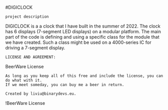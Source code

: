 #DIGICLOCK

``project description``

DIGICLOCK is a a clock that I have built in the summer of 2022.
The clock has 6 displays (7-segment LED displays) on a modular platform.
The main part of the code is defining and using a specific class 
for the module that we have created.
Such a class might be used on a 4000-series IC for driving a 7-segment display.


``LICENSE AND AGREEMENT:``

  BeerWare License
  
    As long as you keep all of this free and include the license, you can do what with it.
    If we meet someday, you can buy me a beer in return.
    
    Created by liviu@binarydevs.eu.
  !BeerWare License
